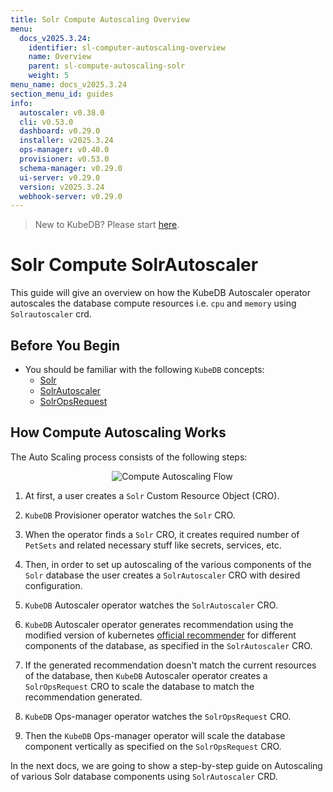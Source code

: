 ```yaml
---
title: Solr Compute Autoscaling Overview
menu:
  docs_v2025.3.24:
    identifier: sl-computer-autoscaling-overview
    name: Overview
    parent: sl-compute-autoscaling-solr
    weight: 5
menu_name: docs_v2025.3.24
section_menu_id: guides
info:
  autoscaler: v0.38.0
  cli: v0.53.0
  dashboard: v0.29.0
  installer: v2025.3.24
  ops-manager: v0.40.0
  provisioner: v0.53.0
  schema-manager: v0.29.0
  ui-server: v0.29.0
  version: v2025.3.24
  webhook-server: v0.29.0
---
```


> New to KubeDB? Please start [here](/docs/v2025.3.24/README).

# Solr Compute SolrAutoscaler

This guide will give an overview on how the KubeDB Autoscaler operator autoscales the database compute resources i.e. `cpu` and `memory` using `Solrautoscaler` crd.

## Before You Begin

- You should be familiar with the following `KubeDB` concepts:
    - [Solr](/docs/v2025.3.24/guides/solr/concepts/solr)
    - [SolrAutoscaler](/docs/v2025.3.24/guides/solr/concepts/autoscaler)
    - [SolrOpsRequest](/docs/v2025.3.24/guides/solr/concepts/solropsrequests)

## How Compute Autoscaling Works

The Auto Scaling process consists of the following steps:

<p align="center">
  <img alt="Compute Autoscaling Flow"  src="/docs/v2025.3.24/images/day-2-operation/solr/compute-autoscaling.svg">
</p>

1. At first, a user creates a `Solr` Custom Resource Object (CRO).

2. `KubeDB` Provisioner  operator watches the `Solr` CRO.

3. When the operator finds a `Solr` CRO, it creates required number of `PetSets` and related necessary stuff like secrets, services, etc.

4. Then, in order to set up autoscaling of the various components of the `Solr` database the user creates a `SolrAutoscaler` CRO with desired configuration.

5. `KubeDB` Autoscaler operator watches the `SolrAutoscaler` CRO.

6. `KubeDB` Autoscaler operator generates recommendation using the modified version of kubernetes [official recommender](https://github.com/kubernetes/autoscaler/tree/master/vertical-pod-autoscaler/pkg/recommender) for different components of the database, as specified in the `SolrAutoscaler` CRO.

7. If the generated recommendation doesn't match the current resources of the database, then `KubeDB` Autoscaler operator creates a `SolrOpsRequest` CRO to scale the database to match the recommendation generated.

8. `KubeDB` Ops-manager operator watches the `SolrOpsRequest` CRO.

9. Then the `KubeDB` Ops-manager operator will scale the database component vertically as specified on the `SolrOpsRequest` CRO.

In the next docs, we are going to show a step-by-step guide on Autoscaling of various Solr database components using `SolrAutoscaler` CRD.

